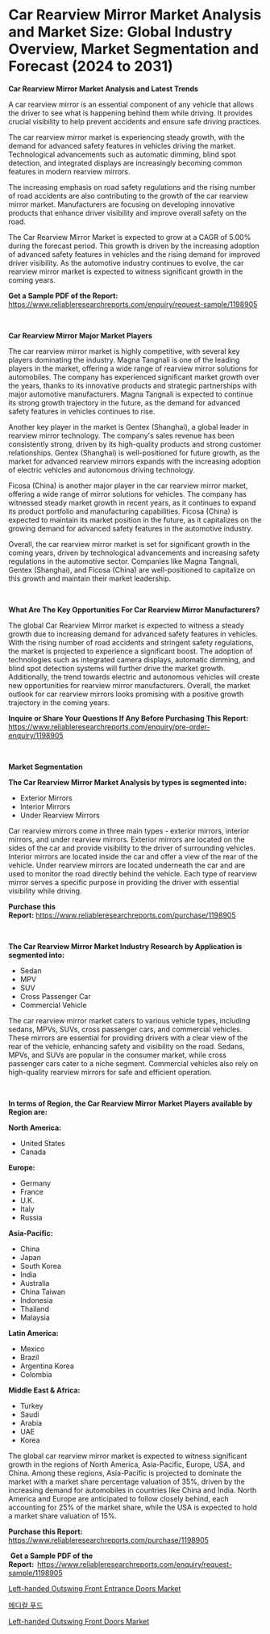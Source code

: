 <p><h1>Car Rearview Mirror Market Analysis and Market Size: Global Industry Overview, Market Segmentation and Forecast (2024 to 2031)</h1></p><p><strong>Car Rearview Mirror Market Analysis and Latest Trends</strong></p>
<p><p>A car rearview mirror is an essential component of any vehicle that allows the driver to see what is happening behind them while driving. It provides crucial visibility to help prevent accidents and ensure safe driving practices. </p><p>The car rearview mirror market is experiencing steady growth, with the demand for advanced safety features in vehicles driving the market. Technological advancements such as automatic dimming, blind spot detection, and integrated displays are increasingly becoming common features in modern rearview mirrors. </p><p>The increasing emphasis on road safety regulations and the rising number of road accidents are also contributing to the growth of the car rearview mirror market. Manufacturers are focusing on developing innovative products that enhance driver visibility and improve overall safety on the road. </p><p>The Car Rearview Mirror Market is expected to grow at a CAGR of 5.00% during the forecast period. This growth is driven by the increasing adoption of advanced safety features in vehicles and the rising demand for improved driver visibility. As the automotive industry continues to evolve, the car rearview mirror market is expected to witness significant growth in the coming years.</p></p>
<p><strong>Get a Sample PDF of the Report:&nbsp;</strong> <a href="https://www.reliableresearchreports.com/enquiry/request-sample/1198905">https://www.reliableresearchreports.com/enquiry/request-sample/1198905</a></p>
<p>&nbsp;</p>
<p><strong>Car Rearview Mirror Major Market Players</strong></p>
<p><p>The car rearview mirror market is highly competitive, with several key players dominating the industry. Magna Tangnali is one of the leading players in the market, offering a wide range of rearview mirror solutions for automobiles. The company has experienced significant market growth over the years, thanks to its innovative products and strategic partnerships with major automotive manufacturers. Magna Tangnali is expected to continue its strong growth trajectory in the future, as the demand for advanced safety features in vehicles continues to rise.</p><p>Another key player in the market is Gentex (Shanghai), a global leader in rearview mirror technology. The company's sales revenue has been consistently strong, driven by its high-quality products and strong customer relationships. Gentex (Shanghai) is well-positioned for future growth, as the market for advanced rearview mirrors expands with the increasing adoption of electric vehicles and autonomous driving technology.</p><p>Ficosa (China) is another major player in the car rearview mirror market, offering a wide range of mirror solutions for vehicles. The company has witnessed steady market growth in recent years, as it continues to expand its product portfolio and manufacturing capabilities. Ficosa (China) is expected to maintain its market position in the future, as it capitalizes on the growing demand for advanced safety features in the automotive industry.</p><p>Overall, the car rearview mirror market is set for significant growth in the coming years, driven by technological advancements and increasing safety regulations in the automotive sector. Companies like Magna Tangnali, Gentex (Shanghai), and Ficosa (China) are well-positioned to capitalize on this growth and maintain their market leadership.</p></p>
<p>&nbsp;</p>
<p><strong>What Are The Key Opportunities For Car Rearview Mirror Manufacturers?</strong></p>
<p><p>The global Car Rearview Mirror market is expected to witness a steady growth due to increasing demand for advanced safety features in vehicles. With the rising number of road accidents and stringent safety regulations, the market is projected to experience a significant boost. The adoption of technologies such as integrated camera displays, automatic dimming, and blind spot detection systems will further drive the market growth. Additionally, the trend towards electric and autonomous vehicles will create new opportunities for rearview mirror manufacturers. Overall, the market outlook for car rearview mirrors looks promising with a positive growth trajectory in the coming years.</p></p>
<p><strong>Inquire or Share Your Questions If Any Before Purchasing This Report:</strong> <a href="https://www.reliableresearchreports.com/enquiry/pre-order-enquiry/1198905">https://www.reliableresearchreports.com/enquiry/pre-order-enquiry/1198905</a></p>
<p>&nbsp;</p>
<p><strong>Market Segmentation</strong></p>
<p><strong>The Car Rearview Mirror Market Analysis by types is segmented into:</strong></p>
<p><ul><li>Exterior Mirrors</li><li>Interior Mirrors</li><li>Under Rearview Mirrors</li></ul></p>
<p><p>Car rearview mirrors come in three main types - exterior mirrors, interior mirrors, and under rearview mirrors. Exterior mirrors are located on the sides of the car and provide visibility to the driver of surrounding vehicles. Interior mirrors are located inside the car and offer a view of the rear of the vehicle. Under rearview mirrors are located underneath the car and are used to monitor the road directly behind the vehicle. Each type of rearview mirror serves a specific purpose in providing the driver with essential visibility while driving.</p></p>
<p><strong>Purchase this Report:&nbsp;</strong><a href="https://www.reliableresearchreports.com/purchase/1198905">https://www.reliableresearchreports.com/purchase/1198905</a></p>
<p>&nbsp;</p>
<p><strong>The Car Rearview Mirror Market Industry Research by Application is segmented into:</strong></p>
<p><ul><li>Sedan</li><li>MPV</li><li>SUV</li><li>Cross Passenger Car</li><li>Commercial Vehicle</li></ul></p>
<p><p>The car rearview mirror market caters to various vehicle types, including sedans, MPVs, SUVs, cross passenger cars, and commercial vehicles. These mirrors are essential for providing drivers with a clear view of the rear of the vehicle, enhancing safety and visibility on the road. Sedans, MPVs, and SUVs are popular in the consumer market, while cross passenger cars cater to a niche segment. Commercial vehicles also rely on high-quality rearview mirrors for safe and efficient operation.</p></p>
<p>&nbsp;</p>
<p><strong>In terms of Region, the Car Rearview Mirror Market Players available by Region are:</strong></p>
<p>
    <p> <strong> North America: </strong>
        <ul>
            <li>United States</li>
            <li>Canada</li>
        </ul>
        </p> 
    <p> <strong> Europe: </strong>
        <ul>
            <li>Germany</li>
            <li>France</li>
            <li>U.K.</li>
            <li>Italy</li>
            <li>Russia</li>
        </ul>
        </p> 
    <p> <strong> Asia-Pacific: </strong>
        <ul>
            <li>China</li>
            <li>Japan</li>
            <li>South Korea</li>
            <li>India</li>
            <li>Australia</li>
            <li>China Taiwan</li>
            <li>Indonesia</li>
            <li>Thailand</li>
            <li>Malaysia</li>
        </ul>
        </p> 
    <p> <strong> Latin America: </strong>
        <ul>
            <li>Mexico</li>
            <li>Brazil</li>
            <li>Argentina Korea</li>
            <li>Colombia</li>
        </ul>
        </p> 
    <p> <strong> Middle East & Africa: </strong>
        <ul>
            <li>Turkey</li>
            <li>Saudi</li>
            <li>Arabia</li>
            <li>UAE</li>
            <li>Korea</li>
        </ul>
    </p>
    </p>
<p><p>The global car rearview mirror market is expected to witness significant growth in the regions of North America, Asia-Pacific, Europe, USA, and China. Among these regions, Asia-Pacific is projected to dominate the market with a market share percentage valuation of 35%, driven by the increasing demand for automobiles in countries like China and India. North America and Europe are anticipated to follow closely behind, each accounting for 25% of the market share, while the USA is expected to hold a market share valuation of 15%.</p></p>
<p><strong>Purchase this Report: </strong><a href="https://www.reliableresearchreports.com/purchase/1198905">https://www.reliableresearchreports.com/purchase/1198905</a></p>
<p>&nbsp;<strong>Get a Sample PDF of the Report:&nbsp;&nbsp;</strong><a href="https://www.reliableresearchreports.com/enquiry/request-sample/1198905">https://www.reliableresearchreports.com/enquiry/request-sample/1198905</a></p>
<p><strong></strong></p>
<p><p><a href="https://view.publitas.com/reportprime-1/left-handed-outswing-front-entrance-doors-market-size-2023-2030-global-industrial-analysis-key-geographical-regions-market-share-top-key-players-product-types-and-forecast-research-report/">Left-handed Outswing Front Entrance Doors Market</a></p><p><a href="https://medium.com/@elenrrera7685/%EC%9D%98%EB%A3%8C-%EC%8B%9D%ED%92%88-%EC%8B%9C%EC%9E%A5-%EB%B6%84%EC%84%9D-%EC%97%B0%ED%8F%89%EA%B7%A0-%EC%84%B1%EC%9E%A5%EB%A5%A0-%EC%8B%9C%EC%9E%A5-%EC%84%B8%EB%B6%84%ED%99%94-%EB%B0%8F-%EA%B8%80%EB%A1%9C%EB%B2%8C-%EC%82%B0%EC%97%85-%EA%B0%9C%EC%9A%94-312ebe25b3c7">메디컬 푸드</a></p><p><a href="https://view.publitas.com/reportprime-1/left-handed-outswing-front-doors-market-size-share-trends-analysis-report-by-application-regional-outlook-competitive-strategies-and-segment-forecasts-2023-2030/">Left-handed Outswing Front Doors Market</a></p></p>